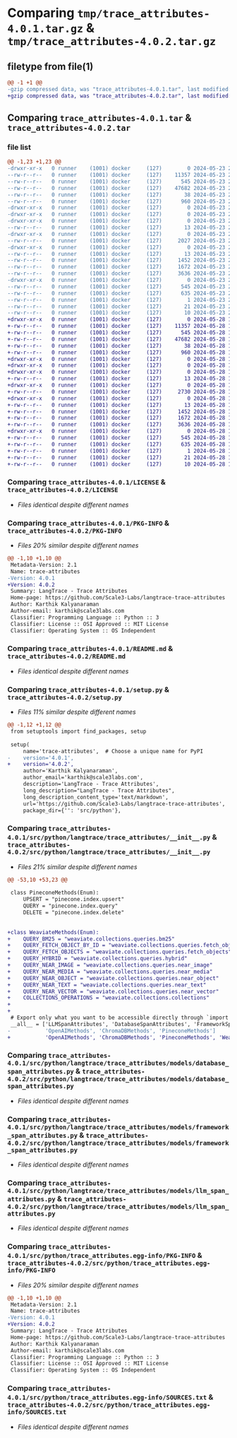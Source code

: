 # Comparing `tmp/trace_attributes-4.0.1.tar.gz` & `tmp/trace_attributes-4.0.2.tar.gz`

## filetype from file(1)

```diff
@@ -1 +1 @@
-gzip compressed data, was "trace_attributes-4.0.1.tar", last modified: Thu May 23 22:53:33 2024, max compression
+gzip compressed data, was "trace_attributes-4.0.2.tar", last modified: Tue May 28 11:00:00 2024, max compression
```

## Comparing `trace_attributes-4.0.1.tar` & `trace_attributes-4.0.2.tar`

### file list

```diff
@@ -1,23 +1,23 @@
-drwxr-xr-x   0 runner    (1001) docker     (127)        0 2024-05-23 22:53:33.307789 trace_attributes-4.0.1/
--rw-r--r--   0 runner    (1001) docker     (127)    11357 2024-05-23 22:53:22.000000 trace_attributes-4.0.1/LICENSE
--rw-r--r--   0 runner    (1001) docker     (127)      545 2024-05-23 22:53:33.307789 trace_attributes-4.0.1/PKG-INFO
--rw-r--r--   0 runner    (1001) docker     (127)    47682 2024-05-23 22:53:22.000000 trace_attributes-4.0.1/README.md
--rw-r--r--   0 runner    (1001) docker     (127)       38 2024-05-23 22:53:33.307789 trace_attributes-4.0.1/setup.cfg
--rw-r--r--   0 runner    (1001) docker     (127)      960 2024-05-23 22:53:22.000000 trace_attributes-4.0.1/setup.py
-drwxr-xr-x   0 runner    (1001) docker     (127)        0 2024-05-23 22:53:33.303789 trace_attributes-4.0.1/src/
-drwxr-xr-x   0 runner    (1001) docker     (127)        0 2024-05-23 22:53:33.303789 trace_attributes-4.0.1/src/python/
-drwxr-xr-x   0 runner    (1001) docker     (127)        0 2024-05-23 22:53:33.307789 trace_attributes-4.0.1/src/python/langtrace/
--rw-r--r--   0 runner    (1001) docker     (127)       13 2024-05-23 22:53:22.000000 trace_attributes-4.0.1/src/python/langtrace/__init__.py
-drwxr-xr-x   0 runner    (1001) docker     (127)        0 2024-05-23 22:53:33.307789 trace_attributes-4.0.1/src/python/langtrace/trace_attributes/
--rw-r--r--   0 runner    (1001) docker     (127)     2027 2024-05-23 22:53:22.000000 trace_attributes-4.0.1/src/python/langtrace/trace_attributes/__init__.py
-drwxr-xr-x   0 runner    (1001) docker     (127)        0 2024-05-23 22:53:33.307789 trace_attributes-4.0.1/src/python/langtrace/trace_attributes/models/
--rw-r--r--   0 runner    (1001) docker     (127)       13 2024-05-23 22:53:22.000000 trace_attributes-4.0.1/src/python/langtrace/trace_attributes/models/__init__.py
--rw-r--r--   0 runner    (1001) docker     (127)     1452 2024-05-23 22:53:22.000000 trace_attributes-4.0.1/src/python/langtrace/trace_attributes/models/database_span_attributes.py
--rw-r--r--   0 runner    (1001) docker     (127)     1672 2024-05-23 22:53:22.000000 trace_attributes-4.0.1/src/python/langtrace/trace_attributes/models/framework_span_attributes.py
--rw-r--r--   0 runner    (1001) docker     (127)     3636 2024-05-23 22:53:22.000000 trace_attributes-4.0.1/src/python/langtrace/trace_attributes/models/llm_span_attributes.py
-drwxr-xr-x   0 runner    (1001) docker     (127)        0 2024-05-23 22:53:33.307789 trace_attributes-4.0.1/src/python/trace_attributes.egg-info/
--rw-r--r--   0 runner    (1001) docker     (127)      545 2024-05-23 22:53:33.000000 trace_attributes-4.0.1/src/python/trace_attributes.egg-info/PKG-INFO
--rw-r--r--   0 runner    (1001) docker     (127)      635 2024-05-23 22:53:33.000000 trace_attributes-4.0.1/src/python/trace_attributes.egg-info/SOURCES.txt
--rw-r--r--   0 runner    (1001) docker     (127)        1 2024-05-23 22:53:33.000000 trace_attributes-4.0.1/src/python/trace_attributes.egg-info/dependency_links.txt
--rw-r--r--   0 runner    (1001) docker     (127)       21 2024-05-23 22:53:33.000000 trace_attributes-4.0.1/src/python/trace_attributes.egg-info/requires.txt
--rw-r--r--   0 runner    (1001) docker     (127)       10 2024-05-23 22:53:33.000000 trace_attributes-4.0.1/src/python/trace_attributes.egg-info/top_level.txt
+drwxr-xr-x   0 runner    (1001) docker     (127)        0 2024-05-28 11:00:00.226292 trace_attributes-4.0.2/
+-rw-r--r--   0 runner    (1001) docker     (127)    11357 2024-05-28 10:59:47.000000 trace_attributes-4.0.2/LICENSE
+-rw-r--r--   0 runner    (1001) docker     (127)      545 2024-05-28 11:00:00.226292 trace_attributes-4.0.2/PKG-INFO
+-rw-r--r--   0 runner    (1001) docker     (127)    47682 2024-05-28 10:59:47.000000 trace_attributes-4.0.2/README.md
+-rw-r--r--   0 runner    (1001) docker     (127)       38 2024-05-28 11:00:00.226292 trace_attributes-4.0.2/setup.cfg
+-rw-r--r--   0 runner    (1001) docker     (127)      960 2024-05-28 10:59:47.000000 trace_attributes-4.0.2/setup.py
+drwxr-xr-x   0 runner    (1001) docker     (127)        0 2024-05-28 11:00:00.222292 trace_attributes-4.0.2/src/
+drwxr-xr-x   0 runner    (1001) docker     (127)        0 2024-05-28 11:00:00.222292 trace_attributes-4.0.2/src/python/
+drwxr-xr-x   0 runner    (1001) docker     (127)        0 2024-05-28 11:00:00.226292 trace_attributes-4.0.2/src/python/langtrace/
+-rw-r--r--   0 runner    (1001) docker     (127)       13 2024-05-28 10:59:47.000000 trace_attributes-4.0.2/src/python/langtrace/__init__.py
+drwxr-xr-x   0 runner    (1001) docker     (127)        0 2024-05-28 11:00:00.226292 trace_attributes-4.0.2/src/python/langtrace/trace_attributes/
+-rw-r--r--   0 runner    (1001) docker     (127)     2730 2024-05-28 10:59:47.000000 trace_attributes-4.0.2/src/python/langtrace/trace_attributes/__init__.py
+drwxr-xr-x   0 runner    (1001) docker     (127)        0 2024-05-28 11:00:00.226292 trace_attributes-4.0.2/src/python/langtrace/trace_attributes/models/
+-rw-r--r--   0 runner    (1001) docker     (127)       13 2024-05-28 10:59:47.000000 trace_attributes-4.0.2/src/python/langtrace/trace_attributes/models/__init__.py
+-rw-r--r--   0 runner    (1001) docker     (127)     1452 2024-05-28 10:59:47.000000 trace_attributes-4.0.2/src/python/langtrace/trace_attributes/models/database_span_attributes.py
+-rw-r--r--   0 runner    (1001) docker     (127)     1672 2024-05-28 10:59:47.000000 trace_attributes-4.0.2/src/python/langtrace/trace_attributes/models/framework_span_attributes.py
+-rw-r--r--   0 runner    (1001) docker     (127)     3636 2024-05-28 10:59:47.000000 trace_attributes-4.0.2/src/python/langtrace/trace_attributes/models/llm_span_attributes.py
+drwxr-xr-x   0 runner    (1001) docker     (127)        0 2024-05-28 11:00:00.226292 trace_attributes-4.0.2/src/python/trace_attributes.egg-info/
+-rw-r--r--   0 runner    (1001) docker     (127)      545 2024-05-28 11:00:00.000000 trace_attributes-4.0.2/src/python/trace_attributes.egg-info/PKG-INFO
+-rw-r--r--   0 runner    (1001) docker     (127)      635 2024-05-28 11:00:00.000000 trace_attributes-4.0.2/src/python/trace_attributes.egg-info/SOURCES.txt
+-rw-r--r--   0 runner    (1001) docker     (127)        1 2024-05-28 11:00:00.000000 trace_attributes-4.0.2/src/python/trace_attributes.egg-info/dependency_links.txt
+-rw-r--r--   0 runner    (1001) docker     (127)       21 2024-05-28 11:00:00.000000 trace_attributes-4.0.2/src/python/trace_attributes.egg-info/requires.txt
+-rw-r--r--   0 runner    (1001) docker     (127)       10 2024-05-28 11:00:00.000000 trace_attributes-4.0.2/src/python/trace_attributes.egg-info/top_level.txt
```

### Comparing `trace_attributes-4.0.1/LICENSE` & `trace_attributes-4.0.2/LICENSE`

 * *Files identical despite different names*

### Comparing `trace_attributes-4.0.1/PKG-INFO` & `trace_attributes-4.0.2/PKG-INFO`

 * *Files 20% similar despite different names*

```diff
@@ -1,10 +1,10 @@
 Metadata-Version: 2.1
 Name: trace-attributes
-Version: 4.0.1
+Version: 4.0.2
 Summary: LangTrace - Trace Attributes
 Home-page: https://github.com/Scale3-Labs/langtrace-trace-attributes
 Author: Karthik Kalyanaraman
 Author-email: karthik@scale3labs.com
 Classifier: Programming Language :: Python :: 3
 Classifier: License :: OSI Approved :: MIT License
 Classifier: Operating System :: OS Independent
```

### Comparing `trace_attributes-4.0.1/README.md` & `trace_attributes-4.0.2/README.md`

 * *Files identical despite different names*

### Comparing `trace_attributes-4.0.1/setup.py` & `trace_attributes-4.0.2/setup.py`

 * *Files 11% similar despite different names*

```diff
@@ -1,12 +1,12 @@
 from setuptools import find_packages, setup
 
 setup(
     name='trace-attributes',  # Choose a unique name for PyPI
-    version='4.0.1',
+    version='4.0.2',
     author='Karthik Kalyanaraman',
     author_email='karthik@scale3labs.com',
     description='LangTrace - Trace Attributes',
     long_description="LangTrace - Trace Attributes",
     long_description_content_type='text/markdown',
     url='https://github.com/Scale3-Labs/langtrace-trace-attributes',  # Project home page
     package_dir={'': 'src/python'},
```

### Comparing `trace_attributes-4.0.1/src/python/langtrace/trace_attributes/__init__.py` & `trace_attributes-4.0.2/src/python/langtrace/trace_attributes/__init__.py`

 * *Files 21% similar despite different names*

```diff
@@ -53,10 +53,23 @@
 
 class PineconeMethods(Enum):
     UPSERT = "pinecone.index.upsert"
     QUERY = "pinecone.index.query"
     DELETE = "pinecone.index.delete"
 
 
+class WeaviateMethods(Enum):
+    QUERY_BM25 = "weaviate.collections.queries.bm25"
+    QUERY_FETCH_OBJECT_BY_ID = "weaviate.collections.queries.fetch_object_by_id"
+    QUERY_FETCH_OBJECTS = "weaviate.collections.queries.fetch_objects"
+    QUERY_HYBRID = "weaviate.collections.queries.hybrid"
+    QUERY_NEAR_IMAGE = "weaviate.collections.queries.near_image"
+    QUERY_NEAR_MEDIA = "weaviate.collections.queries.near_media"
+    QUERY_NEAR_OBJECT = "weaviate.collections.queries.near_object"
+    QUERY_NEAR_TEXT = "weaviate.collections.queries.near_text"
+    QUERY_NEAR_VECTOR = "weaviate.collections.queries.near_vector"
+    COLLECTIONS_OPERATIONS = "weaviate.collections.collections"
+
+
 # Export only what you want to be accessible directly through `import my_package`
 __all__ = ['LLMSpanAttributes', 'DatabaseSpanAttributes', 'FrameworkSpanAttributes', 'Event',
-           'OpenAIMethods', 'ChromaDBMethods', 'PineconeMethods']
+           'OpenAIMethods', 'ChromaDBMethods', 'PineconeMethods', 'WeaviateMethods']
```

### Comparing `trace_attributes-4.0.1/src/python/langtrace/trace_attributes/models/database_span_attributes.py` & `trace_attributes-4.0.2/src/python/langtrace/trace_attributes/models/database_span_attributes.py`

 * *Files identical despite different names*

### Comparing `trace_attributes-4.0.1/src/python/langtrace/trace_attributes/models/framework_span_attributes.py` & `trace_attributes-4.0.2/src/python/langtrace/trace_attributes/models/framework_span_attributes.py`

 * *Files identical despite different names*

### Comparing `trace_attributes-4.0.1/src/python/langtrace/trace_attributes/models/llm_span_attributes.py` & `trace_attributes-4.0.2/src/python/langtrace/trace_attributes/models/llm_span_attributes.py`

 * *Files identical despite different names*

### Comparing `trace_attributes-4.0.1/src/python/trace_attributes.egg-info/PKG-INFO` & `trace_attributes-4.0.2/src/python/trace_attributes.egg-info/PKG-INFO`

 * *Files 20% similar despite different names*

```diff
@@ -1,10 +1,10 @@
 Metadata-Version: 2.1
 Name: trace-attributes
-Version: 4.0.1
+Version: 4.0.2
 Summary: LangTrace - Trace Attributes
 Home-page: https://github.com/Scale3-Labs/langtrace-trace-attributes
 Author: Karthik Kalyanaraman
 Author-email: karthik@scale3labs.com
 Classifier: Programming Language :: Python :: 3
 Classifier: License :: OSI Approved :: MIT License
 Classifier: Operating System :: OS Independent
```

### Comparing `trace_attributes-4.0.1/src/python/trace_attributes.egg-info/SOURCES.txt` & `trace_attributes-4.0.2/src/python/trace_attributes.egg-info/SOURCES.txt`

 * *Files identical despite different names*

